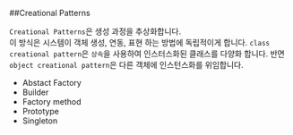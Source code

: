 ##Creational Patterns

``Creational Patterns``은 생성 과정을 추상화합니다.<br>
이 방식은 시스템이 객체 생성, 연동, 표현 하는 방법에 독립적이게 합니다. ``class creational pattern``은 
``상속``을 사용하여 인스터스화된 클래스를 다양화 합니다. 반면 ``object creational pattern``은 다른 객체에
인스턴스화를 위임합니다.

- Abstact Factory
- Builder
- Factory method
- Prototype
- Singleton